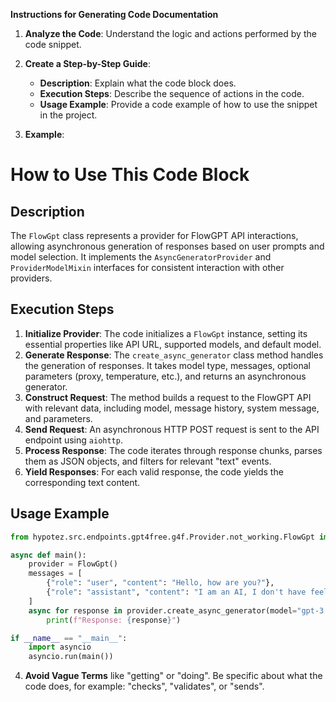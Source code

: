 **Instructions for Generating Code Documentation**

1. **Analyze the Code**: Understand the logic and actions performed by the code snippet.

2. **Create a Step-by-Step Guide**:
    - **Description**: Explain what the code block does.
    - **Execution Steps**: Describe the sequence of actions in the code.
    - **Usage Example**: Provide a code example of how to use the snippet in the project.

3. **Example**:

How to Use This Code Block
========================================================================================

Description
-------------------------
The `FlowGpt` class represents a provider for FlowGPT API interactions, allowing asynchronous generation of responses based on user prompts and model selection. It implements the `AsyncGeneratorProvider` and `ProviderModelMixin` interfaces for consistent interaction with other providers.

Execution Steps
-------------------------
1. **Initialize Provider**: The code initializes a `FlowGpt` instance, setting its essential properties like API URL, supported models, and default model.
2. **Generate Response**: The `create_async_generator` class method handles the generation of responses. It takes model type, messages, optional parameters (proxy, temperature, etc.), and returns an asynchronous generator.
3. **Construct Request**: The method builds a request to the FlowGPT API with relevant data, including model, message history, system message, and parameters.
4. **Send Request**: An asynchronous HTTP POST request is sent to the API endpoint using `aiohttp`.
5. **Process Response**: The code iterates through response chunks, parses them as JSON objects, and filters for relevant "text" events.
6. **Yield Responses**: For each valid response, the code yields the corresponding text content.

Usage Example
-------------------------

```python
from hypotez.src.endpoints.gpt4free.g4f.Provider.not_working.FlowGpt import FlowGpt

async def main():
    provider = FlowGpt()
    messages = [
        {"role": "user", "content": "Hello, how are you?"},
        {"role": "assistant", "content": "I am an AI, I don't have feelings, but I am here to help!"},
    ]
    async for response in provider.create_async_generator(model="gpt-3.5-turbo", messages=messages):
        print(f"Response: {response}")

if __name__ == "__main__":
    import asyncio
    asyncio.run(main())
```

4. **Avoid Vague Terms** like "getting" or "doing". Be specific about what the code does, for example: "checks", "validates", or "sends".